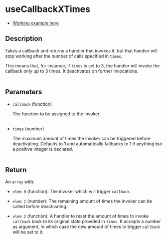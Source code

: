# useCallbackXTimes

- [Working example here](https://react-fanmade-hooks.netlify.app/use-callback-x-times)

## Description

Takes a callback and returns a handler that invokes it, but that handler will stop working after the number of calls specified in `times`.

This means that, for instance, if `times` is set to 3, the handler will invoke the callback only up to 3 times. It deactivates on further invocations.
<br />
<br />

## Parameters

- `callback` (function)

  The function to be assigned to the invoker.
  <br />
  <br />

- `times` (number)

  The maximum amount of times the invoker can be triggered before deactivating. Defaults to **1** and automatically fallbacks to 1 if anything but a positive integer is declared.
  <br />
  <br />

## Return

An `array` with:

- `elem 0` (function): The invoker which will trigger `callback`.

- `elem 1` (number): The remaining amount of times the invoker can be called before deactivating.

- `elem 2` (function): A handler to reset the amount of times to invoke `callback` back to its original state provided in `times`. It accepts a number as argument, in which case the new amount of times to trigger `callback` will be set to it.
